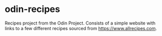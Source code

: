 # odin-recipes
Recipes project from the Odin Project. Consists of a simple website with links to a few different recipes sourced from https://www.allrecipes.com.
